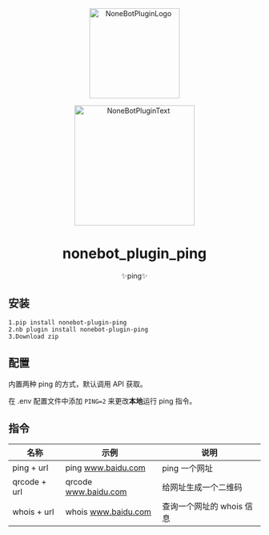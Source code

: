 <div align="center">
  <img src="https://s2.loli.net/2022/06/16/opBDE8Swad5rU3n.png" width="180" height="180" alt="NoneBotPluginLogo">
  <br>
  <p><img src="https://s2.loli.net/2022/06/16/xsVUGRrkbn1ljTD.png" width="240" alt="NoneBotPluginText"></p>
</div>

<div align="center">

# nonebot_plugin_ping
✨ping✨

</div>

## 安装
    1.pip install nonebot-plugin-ping
    2.nb plugin install nonebot-plugin-ping
    3.Download zip

## 配置

内置两种 ping 的方式，默认调用 API 获取。

在 .env 配置文件中添加 `PING=2` 来更改**本地**运行 ping 指令。

## 指令

| 名称          | 示例                 | 说明                    |
| ------------ | -------------------- | ----------------------- |
| ping + url   | ping www.baidu.com   | ping 一个网址            |
| qrcode + url | qrcode www.baidu.com | 给网址生成一个二维码      |
| whois + url  | whois www.baidu.com  | 查询一个网址的 whois 信息 |
